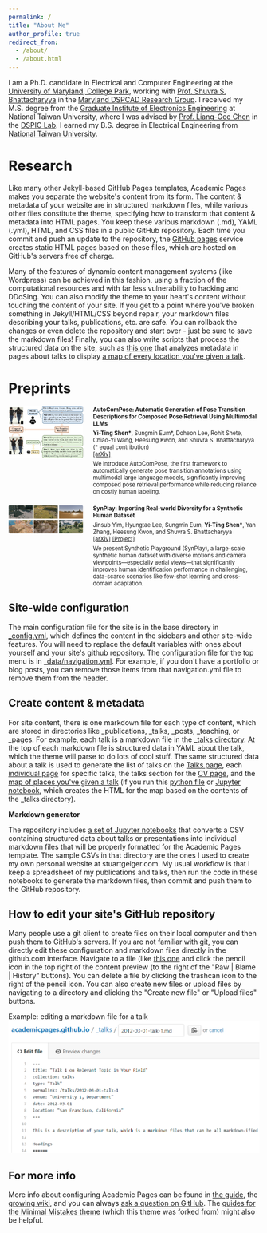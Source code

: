 ```yaml
---
permalink: /
title: "About Me"
author_profile: true
redirect_from: 
  - /about/
  - /about.html
---
```


I am a Ph.D. candidate in Electrical and Computer Engineering at the [University of Maryland, College Park](https://ece.umd.edu/), working with [Prof. Shuvra S. Bhattacharyya](https://user.eng.umd.edu/~ssb/) in the [Maryland DSPCAD Research Group](https://code.umd.edu/dspcad-pub/dspcadwiki/-/wikis/Maryland-DSPCAD-Research-Group). I received my M.S. degree from the [Graduate Institute of Electronics Engineering](https://giee.ntu.edu.tw/en/home/) at National Taiwan University, where I was advised by [Prof. Liang-Gee Chen](https://www.ee.ntu.edu.tw/profile1.php?id=26) in the [DSPIC Lab](https://homepage.ntu.edu.tw/~lgchen/index.html). I earned my B.S. degree in Electrical Engineering from [National Taiwan University](https://web.ee.ntu.edu.tw/eng/index.php).

Research
======
Like many other Jekyll-based GitHub Pages templates, Academic Pages makes you separate the website's content from its form. The content & metadata of your website are in structured markdown files, while various other files constitute the theme, specifying how to transform that content & metadata into HTML pages. You keep these various markdown (.md), YAML (.yml), HTML, and CSS files in a public GitHub repository. Each time you commit and push an update to the repository, the [GitHub pages](https://pages.github.com/) service creates static HTML pages based on these files, which are hosted on GitHub's servers free of charge.

Many of the features of dynamic content management systems (like Wordpress) can be achieved in this fashion, using a fraction of the computational resources and with far less vulnerability to hacking and DDoSing. You can also modify the theme to your heart's content without touching the content of your site. If you get to a point where you've broken something in Jekyll/HTML/CSS beyond repair, your markdown files describing your talks, publications, etc. are safe. You can rollback the changes or even delete the repository and start over - just be sure to save the markdown files! Finally, you can also write scripts that process the structured data on the site, such as [this one](https://github.com/academicpages/academicpages.github.io/blob/master/talkmap.ipynb) that analyzes metadata in pages about talks to display [a map of every location you've given a talk](https://academicpages.github.io/talkmap.html).

Preprints
======
<div style="display: flex; align-items: flex-start; margin-bottom: 20px; position: relative;">
  <img src="/images/autocompose.jpg" alt="AutoComPose" style="width: 150px; height: auto; margin-right: 20px; border-radius: 4px;" class="original-image">
  <div>
    <h3 style="margin: 0; font-size: 0.8em;">
      AutoComPose: Automatic Generation of Pose Transition Descriptions for Composed Pose Retrieval Using Multimodal LLMs
    </h3>
    <p style="margin: 5px 0; font-size: 0.8em;">
      <strong>Yi-Ting Shen*</strong>, Sungmin Eum*, Doheon Lee, Rohit Shete, Chiao-Yi Wang, Heesung Kwon, and Shuvra S. Bhattacharyya (* equal contribution)
      <br>
      <a href="https://arxiv.org/abs/2503.22884">[arXiv]</a>
    </p>
    <p style="margin: 0; font-size: 0.8em;">
      We introduce AutoComPose, the first framework to automatically generate pose transition annotations using multimodal large language models, significantly improving composed pose retrieval performance while reducing reliance on costly human labeling.
    </p>
  </div>
  <div class="enlarged-image-container">
    <img src="/images/autocompose.jpg" alt="AutoComPose Enlarged" class="enlarged-image">
  </div>
</div>

<div style="display: flex; align-items: flex-start; margin-bottom: 20px; position: relative;">
  <img src="/images/synplay.png" alt="SynPlay" style="width: 150px; height: auto; margin-right: 20px; border-radius: 4px;" class="original-image">
  <div>
    <h3 style="margin: 0; font-size: 0.8em;">
      SynPlay: Importing Real-world Diversity for a Synthetic Human Dataset
    </h3>
    <p style="margin: 5px 0; font-size: 0.8em;">
      Jinsub Yim, Hyungtae Lee, Sungmin Eum, <strong>Yi-Ting Shen*</strong>, Yan Zhang, Heesung Kwon, and Shuvra S. Bhattacharyya
      <br>
      <a href="https://arxiv.org/abs/2408.11814">[arXiv]</a> <a href="https://synplaydataset.github.io/">[Project]</a>
    </p>
    <p style="margin: 0; font-size: 0.8em;">
      We present Synthetic Playground (SynPlay), a large-scale synthetic human dataset with diverse motions and camera viewpoints—especially aerial views—that significantly improves human identification performance in challenging, data-scarce scenarios like few-shot learning and cross-domain adaptation.
    </p>
  </div>
  <div class="enlarged-image-container">
    <img src="/images/synplay.png" alt="SynPlay Enlarged" class="enlarged-image">
  </div>
</div>

<style>
/* Add this CSS to your page or a linked stylesheet */
.original-image {
  z-index: 1;
}

.enlarged-image-container {
  display: none;
  position: absolute;
  top: 0;
  left: 0; /* Adjust to position beside the original image */
  z-index: 10; /* Ensure it appears above other elements */
}

.enlarged-image {
  width: 600px; /* Adjust size for enlargement */
  height: auto;
  border: 2px solid #ccc; /* Optional: Add a border for better visibility */
  background: white; /* Optional: Add a background to avoid overlap issues */
}

.original-image:hover ~ .enlarged-image-container {
  display: block;
}
</style>

Site-wide configuration
------
The main configuration file for the site is in the base directory in [_config.yml](https://github.com/academicpages/academicpages.github.io/blob/master/_config.yml), which defines the content in the sidebars and other site-wide features. You will need to replace the default variables with ones about yourself and your site's github repository. The configuration file for the top menu is in [_data/navigation.yml](https://github.com/academicpages/academicpages.github.io/blob/master/_data/navigation.yml). For example, if you don't have a portfolio or blog posts, you can remove those items from that navigation.yml file to remove them from the header. 

Create content & metadata
------
For site content, there is one markdown file for each type of content, which are stored in directories like _publications, _talks, _posts, _teaching, or _pages. For example, each talk is a markdown file in the [_talks directory](https://github.com/academicpages/academicpages.github.io/tree/master/_talks). At the top of each markdown file is structured data in YAML about the talk, which the theme will parse to do lots of cool stuff. The same structured data about a talk is used to generate the list of talks on the [Talks page](https://academicpages.github.io/talks), each [individual page](https://academicpages.github.io/talks/2012-03-01-talk-1) for specific talks, the talks section for the [CV page](https://academicpages.github.io/cv), and the [map of places you've given a talk](https://academicpages.github.io/talkmap.html) (if you run this [python file](https://github.com/academicpages/academicpages.github.io/blob/master/talkmap.py) or [Jupyter notebook](https://github.com/academicpages/academicpages.github.io/blob/master/talkmap.ipynb), which creates the HTML for the map based on the contents of the _talks directory).

**Markdown generator**

The repository includes [a set of Jupyter notebooks](https://github.com/academicpages/academicpages.github.io/tree/master/markdown_generator
) that converts a CSV containing structured data about talks or presentations into individual markdown files that will be properly formatted for the Academic Pages template. The sample CSVs in that directory are the ones I used to create my own personal website at stuartgeiger.com. My usual workflow is that I keep a spreadsheet of my publications and talks, then run the code in these notebooks to generate the markdown files, then commit and push them to the GitHub repository.

How to edit your site's GitHub repository
------
Many people use a git client to create files on their local computer and then push them to GitHub's servers. If you are not familiar with git, you can directly edit these configuration and markdown files directly in the github.com interface. Navigate to a file (like [this one](https://github.com/academicpages/academicpages.github.io/blob/master/_talks/2012-03-01-talk-1.md) and click the pencil icon in the top right of the content preview (to the right of the "Raw | Blame | History" buttons). You can delete a file by clicking the trashcan icon to the right of the pencil icon. You can also create new files or upload files by navigating to a directory and clicking the "Create new file" or "Upload files" buttons. 

Example: editing a markdown file for a talk
![Editing a markdown file for a talk](/images/editing-talk.png)

For more info
------
More info about configuring Academic Pages can be found in [the guide](https://academicpages.github.io/markdown/), the [growing wiki](https://github.com/academicpages/academicpages.github.io/wiki), and you can always [ask a question on GitHub](https://github.com/academicpages/academicpages.github.io/discussions). The [guides for the Minimal Mistakes theme](https://mmistakes.github.io/minimal-mistakes/docs/configuration/) (which this theme was forked from) might also be helpful.
